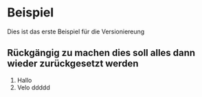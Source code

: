 # Beispiel
Dies ist das erste Beispiel für die Versioniereung

## Rückgängig zu machen dies soll alles dann wieder zurückgesetzt werden

1. Hallo
2. Velo
ddddd
